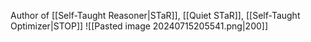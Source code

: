 Author of [[Self-Taught Reasoner|STaR]], [[Quiet STaR]], [[Self-Taught Optimizer|STOP]]
![[Pasted image 20240715205541.png|200]]

